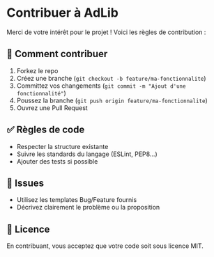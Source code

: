 # Contribuer à AdLib

Merci de votre intérêt pour le projet ! Voici les règles de contribution :

## 🚀 Comment contribuer

1. Forkez le repo
2. Créez une branche (`git checkout -b feature/ma-fonctionnalite`)
3. Committez vos changements (`git commit -m "Ajout d'une fonctionnalité"`)
4. Poussez la branche (`git push origin feature/ma-fonctionnalite`)
5. Ouvrez une Pull Request

## ✅ Règles de code

- Respecter la structure existante
- Suivre les standards du langage (ESLint, PEP8…)
- Ajouter des tests si possible

## 🔎 Issues

- Utilisez les templates Bug/Feature fournis
- Décrivez clairement le problème ou la proposition

## 📄 Licence

En contribuant, vous acceptez que votre code soit sous licence MIT.
